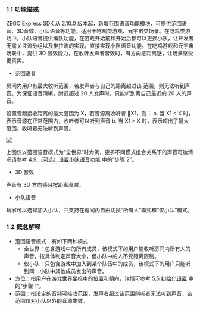 ### 1.1 功能描述

ZEGO Express SDK 从 2.10.0 版本起，新增范围语音功能模块，可提供范围语音、3D音效、小队语音等功能。适用于吃鸡类游戏、元宇宙类场景。在吃鸡类游戏中，小队语音提供编队功能，在游戏开始前和开始后都可以更换小队，让开发者无需关注流分组以及推拉流的实现，直接实现小队语音功能。在吃鸡游戏和元宇宙场景中，提供 3D 音效能力，在收听发声者音效时，有方向感距离感，让场景感受更真实。

- 范围语音

房间内用户有最大收听范围，若发声者与自己的距离超过该 范围，则无法听到声音。为保证语音清晰，附近超过 20 人发声时，只能听到离自己最近的 20 人的声音。

设置音频接收距离的最大范围为 X，若音源离收听者 X1，则：
a. 当 X1 < X 时，表示音源在正常范围内，收听者可以听到声音
b. 当 X1 > X 时，表示超出了最大范围，收听着无法听到声音。

![](https://storage.zego.im/sdk-doc/Pics/Common/RangeAudio/AudioRange.png)

<div class="mk-hint">

上图仅以范围语音模式为“全世界”时为例，更多不同模式组合关系下的声音可达情况请参考 [4.9 （可选）设置小队语音功能](12045#4_9) 中的“步骤 2”。
</div>

- 3D 音效

声音有 3D 方向感且按距离衰减。

- 小队语音

玩家可以选择加入小队，并支持在房间内自由切换“所有人”模式和“仅小队”模式。


### 1.2 概念解释

- 范围语音模式：有如下两种模式
    - 全世界：包含游戏中的所有成员，该模式下的用户能收听房间内所有人的声音，按具体判定声音大小，但小队中的人不受距离限制。
    - 仅小队：只包含游戏中加入到某个队伍中的成员，该模式下的用户只能听到同一小队中其他成员发出的声音。
- 方位：指用户在游戏世界坐标中的位置和朝向，详情可参考 [5.5 初始化设置](12045#5_5) 中的“步骤 1”。
- 范围：指设定的音频可接收范围，发声者超过该范围则听者无法听到声音，该范围仅对小队以外的音源生效。






